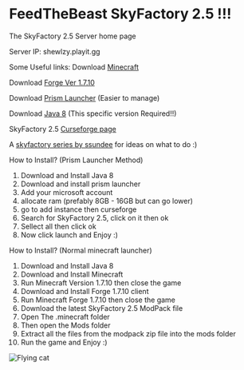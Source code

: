 # FeedTheBeast SkyFactory 2.5 !!!
The SkyFactory 2.5 Server home page

Server IP: shewlzy.playit.gg

Some Useful links:
Download [Minecraft](https://www.minecraft.net/en-us/download)

Download [Forge Ver 1.7.10](https://files.minecraftforge.net/net/minecraftforge/forge/index_1.7.10.html)

Download [Prism Launcher](https://prismlauncher.org/download/windows/) (Easier to manage)

Download [Java 8](https://vl4.voidswrath.com/release/jre-8u241-windows-x64.exe) (This specific version Required!!)

SkyFactory 2.5 [Curseforge page](https://www.curseforge.com/minecraft/modpacks/ftb-presents-skyfactory-2-5)

A [skyfactory series by ssundee](https://www.youtube.com/watch?v=fUyOZRPXylA&list=PLz7GQsHwn5sp_XTZRGG9AJ5NNxBSNmbTr) for ideas on what to do :)




How to Install? (Prism Launcher Method)
1. Download and Install Java 8
2. Download and install prism launcher
3. Add your microsoft account
4. allocate ram (prefably 8GB - 16GB but can go lower)
5. go to add instance then curseforge
6. Search for SkyFactory 2.5, click on it then ok
7. Sellect all then click ok
8. Now click launch and Enjoy :)

How to Install? (Normal minecraft launcher)
1. Download and Install Java 8
2. Download and Install Minecraft
3. Run Minecraft Version 1.7.10 then close the game
4. Download and Install Forge 1.7.10 client
5. Run Minecraft Forge 1.7.10 then close the game
6. Download the latest SkyFactory 2.5 ModPack file
7. Open The .minecraft folder
8. Then open the Mods folder
9. Extract all the files from the modpack zip file into the mods folder
10. Run the game and Enjoy :)

![Flying cat](https://cdn.pixabay.com/photo/2023/05/04/23/08/cat-7971241_1280.jpg)
